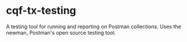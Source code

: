 # cqf-tx-testing
A testing tool for running and reporting on Postman collections. Uses the newman, Postman's open source testing tool.

